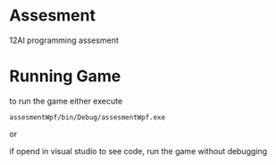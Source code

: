 # Assesment
12AI programming assesment



# Running Game 
to run the game either execute

  `assesmentWpf/bin/Debug/assesmentWpf.exe`

or 

if opend in visual studio to see code, run the game without debugging